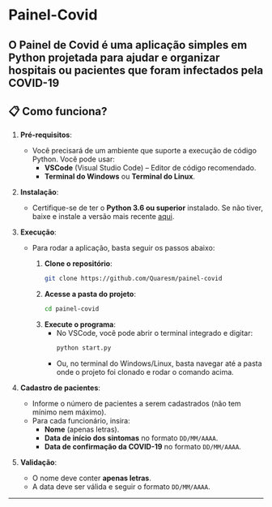 # Painel-Covid

O **Painel de Covid** é uma aplicação simples em Python projetada para ajudar e organizar hospitais ou pacientes que foram infectados pela COVID-19
---

## 📋 Como funciona?

1. **Pré-requisitos**:
   - Você precisará de um ambiente que suporte a execução de código Python. Você pode usar:
     - **VSCode** (Visual Studio Code) – Editor de código recomendado.
     - **Terminal do Windows** ou **Terminal do Linux**.
   
2. **Instalação**:
   - Certifique-se de ter o **Python 3.6 ou superior** instalado. Se não tiver, baixe e instale a versão mais recente [aqui](https://www.python.org/downloads/).
   
3. **Execução**:
   - Para rodar a aplicação, basta seguir os passos abaixo:
   
     1. **Clone o repositório**:
        ```bash
        git clone https://github.com/Quaresm/painel-covid
        ```
     2. **Acesse a pasta do projeto**:
        ```bash
        cd painel-covid
        ```
     3. **Execute o programa**:
        - No VSCode, você pode abrir o terminal integrado e digitar:
          ```bash
          python start.py
          ```
        - Ou, no terminal do Windows/Linux, basta navegar até a pasta onde o projeto foi clonado e rodar o comando acima.

4. **Cadastro de pacientes**:
   - Informe o número de pacientes a serem cadastrados (não tem mínimo nem máximo).
   - Para cada funcionário, insira:
     - **Nome** (apenas letras).
     - **Data de início dos sintomas**  no formato `DD/MM/AAAA`.
     - **Data de confirmação da COVID-19**  no formato `DD/MM/AAAA`.

5. **Validação**:
   - O nome deve conter **apenas letras**.
   - A data deve ser válida e seguir o formato `DD/MM/AAAA`.

---
